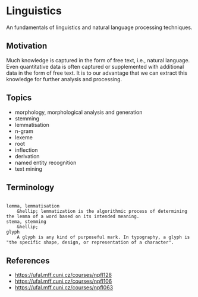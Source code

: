 # Linguistics

An fundamentals of linguistics and natural language processing techniques.

## Motivation

Much knowledge is captured in the form of free text, i.e., natural language. Even quantitative data is often captured or supplemented with additional data in the form of free text. It is to our advantage that we can extract this knowledge for further analysis and processing.

## Topics

- morphology, morphological analysis and generation
- stemming
- lemmatisation
- n-gram
- lexeme
- root
- inflection
- derivation
- named entity recognition
- text mining

## Terminology

```{glossary}

lemma, lemmatisation
    &hellip; lemmatization is the algorithmic process of determining the lemma of a word based on its intended meaning.
stema, stemming
    &hellip;
glyph
    A glyph is any kind of purposeful mark. In typography, a glyph is "the specific shape, design, or representation of a character".
```

## References

- <https://ufal.mff.cuni.cz/courses/npfl128>
- <https://ufal.mff.cuni.cz/courses/npfl106>
- <https://ufal.mff.cuni.cz/courses/npfl063>
